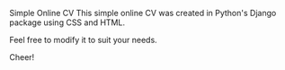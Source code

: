 Simple Online CV
This simple online CV was created in Python's Django package using CSS and HTML.

Feel free to modify it to suit your needs.

Cheer!
